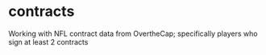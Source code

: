 # contracts
Working with NFL contract data from OvertheCap; specifically players who sign at least 2 contracts
